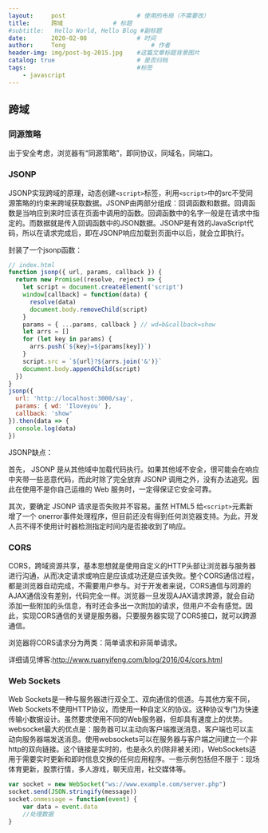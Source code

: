 ```yaml
---
layout:     post   				    # 使用的布局（不需要改）
title:      跨域				# 标题 
#subtitle:   Hello World, Hello Blog #副标题
date:       2020-02-08				# 时间
author:     Teng 						# 作者
header-img: img/post-bg-2015.jpg 	#这篇文章标题背景图片
catalog: true 						# 是否归档
tags:								#标签
    - javascript
---
```

## 跨域
### 同源策略
出于安全考虑，浏览器有“同源策略”，即同协议，同域名，同端口。

### JSONP
JSONP实现跨域的原理，动态创建```<script>```标签，利用```<script>```中的src不受同源策略的约束来跨域获取数据。JSONP由两部分组成：回调函数和数据。回调函数是当响应到来时应该在页面中调用的函数。回调函数中的名字一般是在请求中指定的。而数据就是传入回调函数中的JSON数据。JSONP是有效的JavaScript代码，所以在请求完成后，即在JSONP响应加载到页面中以后，就会立即执行。

封装了一个jsonp函数：
```js
// index.html
function jsonp({ url, params, callback }) {
  return new Promise((resolve, reject) => {
    let script = document.createElement('script')
    window[callback] = function(data) {
      resolve(data)
      document.body.removeChild(script)
    }
    params = { ...params, callback } // wd=b&callback=show
    let arrs = []
    for (let key in params) {
      arrs.push(`${key}=${params[key]}`)
    }
    script.src = `${url}?${arrs.join('&')}`
    document.body.appendChild(script)
  })
}
jsonp({
  url: 'http://localhost:3000/say',
  params: { wd: 'Iloveyou' },
  callback: 'show'
}).then(data => {
  console.log(data)
})
```

JSONP缺点：

首先， JSONP 是从其他域中加载代码执行。如果其他域不安全，很可能会在响应中夹带一些恶意代码，而此时除了完全放弃 JSONP 调用之外，没有办法追究。因此在使用不是你自己运维的 Web 服务时，一定得保证它安全可靠。

其次，要确定 JSONP 请求是否失败并不容易。虽然 HTML5 给```<script>```元素新增了一个 onerror事件处理程序，但目前还没有得到任何浏览器支持。为此，开发人员不得不使用计时器检测指定时间内是否接收到了响应。

### CORS
CORS，跨域资源共享，基本思想就是使用自定义的HTTP头部让浏览器与服务器进行沟通，从而决定请求或响应是应该成功还是应该失败。整个CORS通信过程，都是浏览器自动完成，不需要用户参与。对于开发者来说，CORS通信与同源的AJAX通信没有差别，代码完全一样。浏览器一旦发现AJAX请求跨源，就会自动添加一些附加的头信息，有时还会多出一次附加的请求，但用户不会有感觉。因此，实现CORS通信的关键是服务器。只要服务器实现了CORS接口，就可以跨源通信。

浏览器将CORS请求分为两类：简单请求和非简单请求。

详细请见博客:http://www.ruanyifeng.com/blog/2016/04/cors.html

### Web Sockets
Web Sockets是一种与服务器进行双全工、双向通信的信道。与其他方案不同，Web Sockets不使用HTTP协议，而使用一种自定义的协议。这种协议专门为快速传输小数据设计。虽然要求使用不同的Web服务器，但却具有速度上的优势。websocket最大的优点是：服务器可以主动向客户端推送消息，客户端也可以主动向服务器端发送消息。使用websockets可以在服务器与客户端之间建立一个非http的双向链接。这个链接是实时的，也是永久的(除非被关闭)，WebSockets适用于需要实时更新和即时信息交换的任何应用程序。一些示例包括但不限于：现场体育更新，股票行情，多人游戏，聊天应用，社交媒体等。
```js
var socket = new WebSocket("ws://www.example.com/server.php")
socket.send(JSON.stringify(message))
socket.onmessage = function(event) {
    var data = event.data
    //处理数据
}
```

